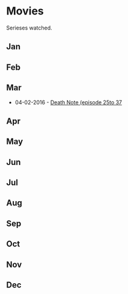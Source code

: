 # Movies
Serieses watched.

## Jan

## Feb

## Mar
* 04-02-2016 - [Death Note (episode 25to 37 ](http://www.imdb.com/title/tt0877057/)

## Apr

## May

## Jun

## Jul

## Aug

## Sep

## Oct

## Nov

## Dec

